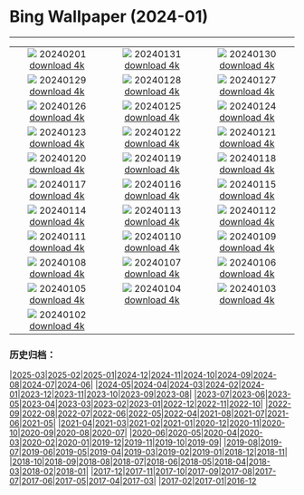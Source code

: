 # Bing Wallpaper (2024-01)
**************
| | | |
|:-:|:-:|:-:|
| ![](https://www.bing.com/th?id=OHR.HalbinselJasmund_DE-DE8684103043_1920x1080.jpg) 20240201 [download 4k](https://www.bing.com/th?id=OHR.HalbinselJasmund_DE-DE8684103043_UHD.jpg) | ![](https://www.bing.com/th?id=OHR.ZebraMother_DE-DE8530297892_1920x1080.jpg) 20240131 [download 4k](https://www.bing.com/th?id=OHR.ZebraMother_DE-DE8530297892_UHD.jpg) | ![](https://www.bing.com/th?id=OHR.AlbaceteSpain_DE-DE8393270432_1920x1080.jpg) 20240130 [download 4k](https://www.bing.com/th?id=OHR.AlbaceteSpain_DE-DE8393270432_UHD.jpg) |
| ![](https://www.bing.com/th?id=OHR.GollingerFalls_DE-DE0072333494_1920x1080.jpg) 20240129 [download 4k](https://www.bing.com/th?id=OHR.GollingerFalls_DE-DE0072333494_UHD.jpg) | ![](https://www.bing.com/th?id=OHR.ChannelOutback_DE-DE2211262112_1920x1080.jpg) 20240128 [download 4k](https://www.bing.com/th?id=OHR.ChannelOutback_DE-DE2211262112_UHD.jpg) | ![](https://www.bing.com/th?id=OHR.WinterCarnival_DE-DE2266431187_1920x1080.jpg) 20240127 [download 4k](https://www.bing.com/th?id=OHR.WinterCarnival_DE-DE2266431187_UHD.jpg) |
| ![](https://www.bing.com/th?id=OHR.HawkOwl_DE-DE8185827416_1920x1080.jpg) 20240126 [download 4k](https://www.bing.com/th?id=OHR.HawkOwl_DE-DE8185827416_UHD.jpg) | ![](https://www.bing.com/th?id=OHR.DwynwensDay_DE-DE3164731658_1920x1080.jpg) 20240125 [download 4k](https://www.bing.com/th?id=OHR.DwynwensDay_DE-DE3164731658_UHD.jpg) | ![](https://www.bing.com/th?id=OHR.IcelandBeach_DE-DE2839387359_1920x1080.jpg) 20240124 [download 4k](https://www.bing.com/th?id=OHR.IcelandBeach_DE-DE2839387359_UHD.jpg) |
| ![](https://www.bing.com/th?id=OHR.MaldivesAtolls_DE-DE0846925099_1920x1080.jpg) 20240123 [download 4k](https://www.bing.com/th?id=OHR.MaldivesAtolls_DE-DE0846925099_UHD.jpg) | ![](https://www.bing.com/th?id=OHR.RenanusBridge_DE-DE1445260424_1920x1080.jpg) 20240122 [download 4k](https://www.bing.com/th?id=OHR.RenanusBridge_DE-DE1445260424_UHD.jpg) | ![](https://www.bing.com/th?id=OHR.SquirrelNetherlands_DE-DE9549410470_1920x1080.jpg) 20240121 [download 4k](https://www.bing.com/th?id=OHR.SquirrelNetherlands_DE-DE9549410470_UHD.jpg) |
| ![](https://www.bing.com/th?id=OHR.MacaroniPenguins_DE-DE9243593440_1920x1080.jpg) 20240120 [download 4k](https://www.bing.com/th?id=OHR.MacaroniPenguins_DE-DE9243593440_UHD.jpg) | ![](https://www.bing.com/th?id=OHR.PlitviceWinter_DE-DE4628468125_1920x1080.jpg) 20240119 [download 4k](https://www.bing.com/th?id=OHR.PlitviceWinter_DE-DE4628468125_UHD.jpg) | ![](https://www.bing.com/th?id=OHR.ParisBridge_DE-DE4033680304_1920x1080.jpg) 20240118 [download 4k](https://www.bing.com/th?id=OHR.ParisBridge_DE-DE4033680304_UHD.jpg) |
| ![](https://www.bing.com/th?id=OHR.SleepyWolf_DE-DE6606781162_1920x1080.jpg) 20240117 [download 4k](https://www.bing.com/th?id=OHR.SleepyWolf_DE-DE6606781162_UHD.jpg) | ![](https://www.bing.com/th?id=OHR.LakeLouise_DE-DE3736207762_1920x1080.jpg) 20240116 [download 4k](https://www.bing.com/th?id=OHR.LakeLouise_DE-DE3736207762_UHD.jpg) | ![](https://www.bing.com/th?id=OHR.IceChapel_DE-DE7506991008_1920x1080.jpg) 20240115 [download 4k](https://www.bing.com/th?id=OHR.IceChapel_DE-DE7506991008_UHD.jpg) |
| ![](https://www.bing.com/th?id=OHR.HokkaidoSwans_DE-DE3486591797_1920x1080.jpg) 20240114 [download 4k](https://www.bing.com/th?id=OHR.HokkaidoSwans_DE-DE3486591797_UHD.jpg) | ![](https://www.bing.com/th?id=OHR.HanaHighway_DE-DE3152977646_1920x1080.jpg) 20240113 [download 4k](https://www.bing.com/th?id=OHR.HanaHighway_DE-DE3152977646_UHD.jpg) | ![](https://www.bing.com/th?id=OHR.BukhansanSeoul_DE-DE2867363525_1920x1080.jpg) 20240112 [download 4k](https://www.bing.com/th?id=OHR.BukhansanSeoul_DE-DE2867363525_UHD.jpg) |
| ![](https://www.bing.com/th?id=OHR.OrnamentalAppleTree_DE-DE2719116255_1920x1080.jpg) 20240111 [download 4k](https://www.bing.com/th?id=OHR.OrnamentalAppleTree_DE-DE2719116255_UHD.jpg) | ![](https://www.bing.com/th?id=OHR.LynxSnow_DE-DE2468940407_1920x1080.jpg) 20240110 [download 4k](https://www.bing.com/th?id=OHR.LynxSnow_DE-DE2468940407_UHD.jpg) | ![](https://www.bing.com/th?id=OHR.BalloonDay_DE-DE2164566346_1920x1080.jpg) 20240109 [download 4k](https://www.bing.com/th?id=OHR.BalloonDay_DE-DE2164566346_UHD.jpg) |
| ![](https://www.bing.com/th?id=OHR.BerninaPass_DE-DE1884250361_1920x1080.jpg) 20240108 [download 4k](https://www.bing.com/th?id=OHR.BerninaPass_DE-DE1884250361_UHD.jpg) | ![](https://www.bing.com/th?id=OHR.DevilsMarbles_DE-DE1638220976_1920x1080.jpg) 20240107 [download 4k](https://www.bing.com/th?id=OHR.DevilsMarbles_DE-DE1638220976_UHD.jpg) | ![](https://www.bing.com/th?id=OHR.GoldenGateLight_DE-DE1352725160_1920x1080.jpg) 20240106 [download 4k](https://www.bing.com/th?id=OHR.GoldenGateLight_DE-DE1352725160_UHD.jpg) |
| ![](https://www.bing.com/th?id=OHR.HarbinFestival_DE-DE1103368312_1920x1080.jpg) 20240105 [download 4k](https://www.bing.com/th?id=OHR.HarbinFestival_DE-DE1103368312_UHD.jpg) | ![](https://www.bing.com/th?id=OHR.StPeterMonastery_DE-DE0883907232_1920x1080.jpg) 20240104 [download 4k](https://www.bing.com/th?id=OHR.StPeterMonastery_DE-DE0883907232_UHD.jpg) | ![](https://www.bing.com/th?id=OHR.BodleianCeiling_DE-DE0740071981_1920x1080.jpg) 20240103 [download 4k](https://www.bing.com/th?id=OHR.BodleianCeiling_DE-DE0740071981_UHD.jpg) |
| ![](https://www.bing.com/th?id=OHR.BhutanSolstice_DE-DE0513592693_1920x1080.jpg) 20240102 [download 4k](https://www.bing.com/th?id=OHR.BhutanSolstice_DE-DE0513592693_UHD.jpg) |  |  |

### 历史归档：

|[2025-03](/../2025-03/2025-03.md)|[2025-02](/../2025-02/2025-02.md)|[2025-01](/../2025-01/2025-01.md)|[2024-12](/../2024-12/2024-12.md)|[2024-11](/../2024-11/2024-11.md)|[2024-10](/../2024-10/2024-10.md)|[2024-09](/../2024-09/2024-09.md)|[2024-08](/../2024-08/2024-08.md)|[2024-07](/../2024-07/2024-07.md)|[2024-06](/../2024-06/2024-06.md)|
|[2024-05](/../2024-05/2024-05.md)|[2024-04](/../2024-04/2024-04.md)|[2024-03](/../2024-03/2024-03.md)|[2024-02](/../2024-02/2024-02.md)|[2024-01](/2024-01.md)|[2023-12](/../2023-12/2023-12.md)|[2023-11](/../2023-11/2023-11.md)|[2023-10](/../2023-10/2023-10.md)|[2023-09](/../2023-09/2023-09.md)|[2023-08](/../2023-08/2023-08.md)|
|[2023-07](/../2023-07/2023-07.md)|[2023-06](/../2023-06/2023-06.md)|[2023-05](/../2023-05/2023-05.md)|[2023-04](/../2023-04/2023-04.md)|[2023-03](/../2023-03/2023-03.md)|[2023-02](/../2023-02/2023-02.md)|[2023-01](/../2023-01/2023-01.md)|[2022-12](/../2022-12/2022-12.md)|[2022-11](/../2022-11/2022-11.md)|[2022-10](/../2022-10/2022-10.md)|
|[2022-09](/../2022-09/2022-09.md)|[2022-08](/../2022-08/2022-08.md)|[2022-07](/../2022-07/2022-07.md)|[2022-06](/../2022-06/2022-06.md)|[2022-05](/../2022-05/2022-05.md)|[2022-04](/../2022-04/2022-04.md)|[2021-08](/../2021-08/2021-08.md)|[2021-07](/../2021-07/2021-07.md)|[2021-06](/../2021-06/2021-06.md)|[2021-05](/../2021-05/2021-05.md)|
|[2021-04](/../2021-04/2021-04.md)|[2021-03](/../2021-03/2021-03.md)|[2021-02](/../2021-02/2021-02.md)|[2021-01](/../2021-01/2021-01.md)|[2020-12](/../2020-12/2020-12.md)|[2020-11](/../2020-11/2020-11.md)|[2020-10](/../2020-10/2020-10.md)|[2020-09](/../2020-09/2020-09.md)|[2020-08](/../2020-08/2020-08.md)|[2020-07](/../2020-07/2020-07.md)|
|[2020-06](/../2020-06/2020-06.md)|[2020-05](/../2020-05/2020-05.md)|[2020-04](/../2020-04/2020-04.md)|[2020-03](/../2020-03/2020-03.md)|[2020-02](/../2020-02/2020-02.md)|[2020-01](/../2020-01/2020-01.md)|[2019-12](/../2019-12/2019-12.md)|[2019-11](/../2019-11/2019-11.md)|[2019-10](/../2019-10/2019-10.md)|[2019-09](/../2019-09/2019-09.md)|
|[2019-08](/../2019-08/2019-08.md)|[2019-07](/../2019-07/2019-07.md)|[2019-06](/../2019-06/2019-06.md)|[2019-05](/../2019-05/2019-05.md)|[2019-04](/../2019-04/2019-04.md)|[2019-03](/../2019-03/2019-03.md)|[2019-02](/../2019-02/2019-02.md)|[2019-01](/../2019-01/2019-01.md)|[2018-12](/../2018-12/2018-12.md)|[2018-11](/../2018-11/2018-11.md)|
|[2018-10](/../2018-10/2018-10.md)|[2018-09](/../2018-09/2018-09.md)|[2018-08](/../2018-08/2018-08.md)|[2018-07](/../2018-07/2018-07.md)|[2018-06](/../2018-06/2018-06.md)|[2018-05](/../2018-05/2018-05.md)|[2018-04](/../2018-04/2018-04.md)|[2018-03](/../2018-03/2018-03.md)|[2018-02](/../2018-02/2018-02.md)|[2018-01](/../2018-01/2018-01.md)|
|[2017-12](/../2017-12/2017-12.md)|[2017-11](/../2017-11/2017-11.md)|[2017-10](/../2017-10/2017-10.md)|[2017-09](/../2017-09/2017-09.md)|[2017-08](/../2017-08/2017-08.md)|[2017-07](/../2017-07/2017-07.md)|[2017-06](/../2017-06/2017-06.md)|[2017-05](/../2017-05/2017-05.md)|[2017-04](/../2017-04/2017-04.md)|[2017-03](/../2017-03/2017-03.md)|
|[2017-02](/../2017-02/2017-02.md)|[2017-01](/../2017-01/2017-01.md)|[2016-12](/../2016-12/2016-12.md)